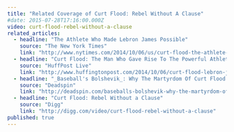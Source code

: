 ```yaml
---
title: "Related Coverage of Curt Flood: Rebel Without A Clause"
#date: 2015-07-28T17:16:00.000Z
video: curt-flood-rebel-without-a-clause
related_articles:
  - headline: "The Athlete Who Made Lebron James Possible"
    source: "The New York Times"
    link: "http://www.nytimes.com/2014/10/06/us/curt-flood-the-athlete-who-made-lebron-james-possible.html?gwh=79D502FB86E269F8DA81C13ED1D96783&gwt=pay&assetType=nyt_now"
  - headline: "Curt Flood: The Man Who Gave Rise To The Powerful Athlete"
    source: "HuffPost Live"
    link: "http://www.huffingtonpost.com/2014/10/06/curt-flood-lebron-james_n_5942252.html"
  - headline: "_Baseball's Bolshevik_: Why The Martyrdom Of Curt Flood Still Matters"
    source: "Deadspin"
    link: "http://deadspin.com/baseballs-bolshevik-why-the-martyrdom-of-curt-flood-1642909866"
  - headline: "Curt Flood: Rebel Without a Clause"
    source: "Digg"
    link: "http://digg.com/video/curt-flood-rebel-without-a-clause"
published: true
---
```



